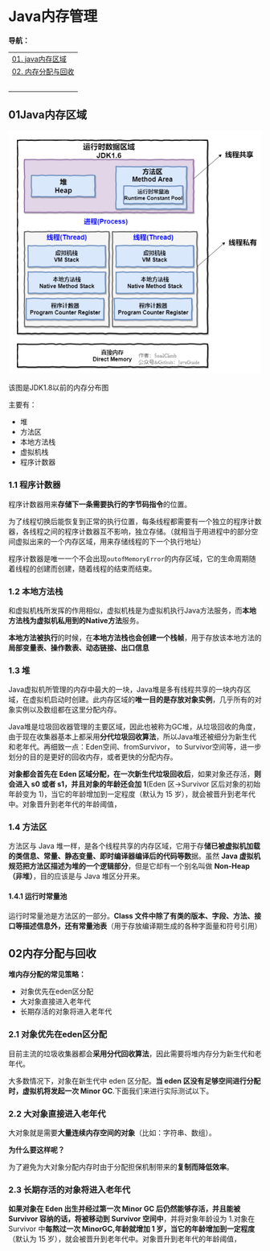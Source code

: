 # Java内存管理

**导航：**

|                                                   |
| ------------------------------------------------- |
| [01. java内存区域](/Java/虚拟机/Java内存管理.md#01java内内存区域) |
| [02. 内存分配与回收](/Java/虚拟机/Java内存管理.md#02内存分配与回收)    |
|                                                   |
|                                                   |
|                                                   |
|                                                   |
|                                                   |

## 01Java内存区域

![image-20211213154826720](Java内存管理.assets/image-20211213154826720.png)

该图是JDK1.8以前的内存分布图

主要有：

- 堆
- 方法区
- 本地方法栈
- 虚拟机栈
- 程序计数器

### 1.1 程序计数器

程序计数器用来**存储下一条需要执行的字节码指令**的位置。

为了线程切换后能恢复到正常的执行位置，每条线程都需要有一个独立的程序计数器，各线程之间的程序计数器互不影响，独立存储。（就相当于用进程中的部分空间虚拟出来的一个内存区域，用来存储线程的下一个执行地址）

程序计数器是唯一一个不会出现`outofMemoryError`的内存区域，它的生命周期随着线程的创建而创建，随着线程的结束而结束。

### 1.2 本地方法栈

和虚拟机栈所发挥的作用相似，虚拟机栈是为虚拟机执行Java方法服务，而**本地方法栈为虚拟机私用到的Native方法**服务。

**本地方法被执行**的时候，在**本地方法栈也会创建一个栈帧**，用于存放该本地方法的**局部变量表、操作数表、动态链接、出口信息**

### 1.3 堆

Java虚拟机所管理的内存中最大的一块，Java堆是多有线程共享的一块内存区域，在虚拟机启动时创建。此内存区域的**唯一目的是存放对象实例**，几乎所有的对象实例以及数组都在这里分配内存。

Java堆是垃圾回收器管理的主要区域，因此也被称为GC堆，从垃圾回收的角度，由于现在收集器基本上都采用**分代垃圾回收算法**，所以Java堆还被细分为新生代和老年代。再细致一点：Eden空间、fromSurvivor， to Survivor空间等，进一步划分的目的是更好的回收内存，或者更快的分配内存。

**对象都会首先在 Eden 区域分配，在一次新生代垃圾回收后**，如果对象还存活，**则会进入 s0 或者 s1，并且对象的年龄还会加 1**(Eden 区->Survivor 区后对象的初始年龄变为 1)，当它的年龄增加到一定程度（默认为 15 岁），就会被晋升到老年代中。对象晋升到老年代的年龄阈值，

### 1.4 方法区

方法区与 Java 堆一样，是各个线程共享的内存区域，它用于存**储已被虚拟机加载的类信息、常量、静态变量、即时编译器编译后的代码等数**据。虽然 **Java 虚拟机规范把方法区描述为堆的一个逻辑部分**，但是它却有一个别名叫做 **Non-Heap（非堆）**，目的应该是与 Java 堆区分开来。

#### 1.4.1 运行时常量池

运行时常量池是方法区的一部分。**Class 文件中除了有类的版本、字段、方法、接口等描述信息外，还有常量池表**（用于存放编译期生成的各种字面量和符号引用）

## 02内存分配与回收

**堆内存分配的常见策略：**

- 对象优先在eden区分配
- 大对象直接进入老年代
- 长期存活的对象将进入老年代

### 2.1 对象优先在eden区分配

目前主流的垃圾收集器都会**采用分代回收算法**，因此需要将堆内存分为新生代和老年代。

大多数情况下，对象在新生代中 eden 区分配。**当 eden 区没有足够空间进行分配时，虚拟机将发起一次 Minor GC**.下面我们来进行实际测试以下。

### 2.2 大对象直接进入老年代

大对象就是需要**大量连续内存空间的对象**（比如：字符串、数组）。

**为什么要这样呢？**

为了避免为大对象分配内存时由于分配担保机制带来的**复制而降低效率**。

### 2.3 长期存活的对象将进入老年代

**如果对象在 Eden 出生并经过第一次 Minor GC 后仍然能够存活，并且能被 Survivor 容纳的话，将被移动到 Survivor 空间中**，并将对象年龄设为 1.对象在 Survivor 中**每熬过一次 MinorGC,年龄就增加 1 岁，当它的年龄增加到一定程度**（默认为 15 岁），就会被晋升到老年代中。对象晋升到老年代的年龄阈值，
